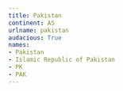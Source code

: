 ```yaml
---
title: Pakistan
continent: AS
urlname: pakistan
audacious: True
names:
- Pakistan
- Islamic Republic of Pakistan
- PK
- PAK
---
```

